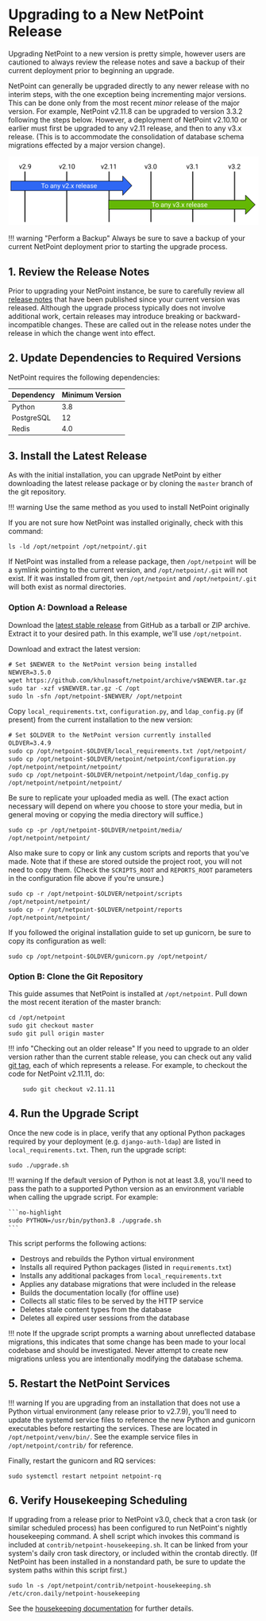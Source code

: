 # Upgrading to a New NetPoint Release

Upgrading NetPoint to a new version is pretty simple, however users are cautioned to always review the release notes and save a backup of their current deployment prior to beginning an upgrade.

NetPoint can generally be upgraded directly to any newer release with no interim steps, with the one exception being incrementing major versions. This can be done only from the most recent _minor_ release of the major version. For example, NetPoint v2.11.8 can be upgraded to version 3.3.2 following the steps below. However, a deployment of NetPoint v2.10.10 or earlier must first be upgraded to any v2.11 release, and then to any v3.x release. (This is to accommodate the consolidation of database schema migrations effected by a major version change).

[![Upgrade paths](../media/installation/upgrade_paths.png)](../media/installation/upgrade_paths.png)

!!! warning "Perform a Backup"
    Always be sure to save a backup of your current NetPoint deployment prior to starting the upgrade process.

## 1. Review the Release Notes

Prior to upgrading your NetPoint instance, be sure to carefully review all [release notes](../release-notes/index.md) that have been published since your current version was released. Although the upgrade process typically does not involve additional work, certain releases may introduce breaking or backward-incompatible changes. These are called out in the release notes under the release in which the change went into effect.

## 2. Update Dependencies to Required Versions

NetPoint requires the following dependencies:

| Dependency | Minimum Version |
|------------|-----------------|
| Python     | 3.8             |
| PostgreSQL | 12              |
| Redis      | 4.0             |

## 3. Install the Latest Release

As with the initial installation, you can upgrade NetPoint by either downloading the latest release package or by cloning the `master` branch of the git repository. 

!!! warning
    Use the same method as you used to install NetPoint originally

If you are not sure how NetPoint was installed originally, check with this command:

```
ls -ld /opt/netpoint /opt/netpoint/.git
```

If NetPoint was installed from a release package, then `/opt/netpoint` will be a
symlink pointing to the current version, and `/opt/netpoint/.git` will not
exist.  If it was installed from git, then `/opt/netpoint` and
`/opt/netpoint/.git` will both exist as normal directories.

### Option A: Download a Release

Download the [latest stable release](https://github.com/khulnasoft/netpoint/releases) from GitHub as a tarball or ZIP archive. Extract it to your desired path. In this example, we'll use `/opt/netpoint`.

Download and extract the latest version:

```no-highlight
# Set $NEWVER to the NetPoint version being installed
NEWVER=3.5.0
wget https://github.com/khulnasoft/netpoint/archive/v$NEWVER.tar.gz
sudo tar -xzf v$NEWVER.tar.gz -C /opt
sudo ln -sfn /opt/netpoint-$NEWVER/ /opt/netpoint
```

Copy `local_requirements.txt`, `configuration.py`, and `ldap_config.py` (if present) from the current installation to the new version:

```no-highlight
# Set $OLDVER to the NetPoint version currently installed
OLDVER=3.4.9
sudo cp /opt/netpoint-$OLDVER/local_requirements.txt /opt/netpoint/
sudo cp /opt/netpoint-$OLDVER/netpoint/netpoint/configuration.py /opt/netpoint/netpoint/netpoint/
sudo cp /opt/netpoint-$OLDVER/netpoint/netpoint/ldap_config.py /opt/netpoint/netpoint/netpoint/
```

Be sure to replicate your uploaded media as well. (The exact action necessary will depend on where you choose to store your media, but in general moving or copying the media directory will suffice.)

```no-highlight
sudo cp -pr /opt/netpoint-$OLDVER/netpoint/media/ /opt/netpoint/netpoint/
```

Also make sure to copy or link any custom scripts and reports that you've made. Note that if these are stored outside the project root, you will not need to copy them. (Check the `SCRIPTS_ROOT` and `REPORTS_ROOT` parameters in the configuration file above if you're unsure.)

```no-highlight
sudo cp -r /opt/netpoint-$OLDVER/netpoint/scripts /opt/netpoint/netpoint/
sudo cp -r /opt/netpoint-$OLDVER/netpoint/reports /opt/netpoint/netpoint/
```

If you followed the original installation guide to set up gunicorn, be sure to copy its configuration as well:

```no-highlight
sudo cp /opt/netpoint-$OLDVER/gunicorn.py /opt/netpoint/
```

### Option B: Clone the Git Repository

This guide assumes that NetPoint is installed at `/opt/netpoint`. Pull down the most recent iteration of the master branch:

```no-highlight
cd /opt/netpoint
sudo git checkout master
sudo git pull origin master
```

!!! info "Checking out an older release"
    If you need to upgrade to an older version rather than the current stable release, you can check out any valid [git tag](https://github.com/khulnasoft/netpoint/tags), each of which represents a release. For example, to checkout the code for NetPoint v2.11.11, do:

        sudo git checkout v2.11.11

## 4. Run the Upgrade Script

Once the new code is in place, verify that any optional Python packages required by your deployment (e.g. `django-auth-ldap`) are listed in `local_requirements.txt`. Then, run the upgrade script:

```no-highlight
sudo ./upgrade.sh
```

!!! warning
    If the default version of Python is not at least 3.8, you'll need to pass the path to a supported Python version as an environment variable when calling the upgrade script. For example:

    ```no-highlight
    sudo PYTHON=/usr/bin/python3.8 ./upgrade.sh
    ```

This script performs the following actions:

* Destroys and rebuilds the Python virtual environment
* Installs all required Python packages (listed in `requirements.txt`)
* Installs any additional packages from `local_requirements.txt`
* Applies any database migrations that were included in the release
* Builds the documentation locally (for offline use)
* Collects all static files to be served by the HTTP service
* Deletes stale content types from the database
* Deletes all expired user sessions from the database

!!! note
    If the upgrade script prompts a warning about unreflected database migrations, this indicates that some change has
    been made to your local codebase and should be investigated. Never attempt to create new migrations unless you are
    intentionally modifying the database schema.

## 5. Restart the NetPoint Services

!!! warning
    If you are upgrading from an installation that does not use a Python virtual environment (any release prior to v2.7.9), you'll need to update the systemd service files to reference the new Python and gunicorn executables before restarting the services. These are located in `/opt/netpoint/venv/bin/`. See the example service files in `/opt/netpoint/contrib/` for reference.

Finally, restart the gunicorn and RQ services:

```no-highlight
sudo systemctl restart netpoint netpoint-rq
```

## 6. Verify Housekeeping Scheduling

If upgrading from a release prior to NetPoint v3.0, check that a cron task (or similar scheduled process) has been configured to run NetPoint's nightly housekeeping command. A shell script which invokes this command is included at `contrib/netpoint-housekeeping.sh`. It can be linked from your system's daily cron task directory, or included within the crontab directly. (If NetPoint has been installed in a nonstandard path, be sure to update the system paths within this script first.)

```shell
sudo ln -s /opt/netpoint/contrib/netpoint-housekeeping.sh /etc/cron.daily/netpoint-housekeeping
```

See the [housekeeping documentation](../administration/housekeeping.md) for further details.
